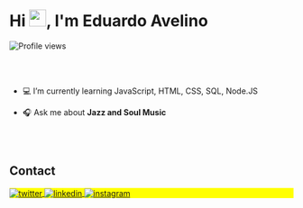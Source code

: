 <h1 align="left">Hi <img src="https://raw.githubusercontent.com/kaueMarques/kaueMarques/master/hi.gif" height="30px">, I'm Eduardo Avelino</h1>
<p align="left"> <img src="https://komarev.com/ghpvc/?username=edupreto&color=blue" alt="Profile views" /> </p>

<br><br>

- 💻 I’m currently learning JavaScript, HTML, CSS, SQL, Node.JS

- 🎧 Ask me about **Jazz and Soul Music**

<br><br>

## Contact

<p align="left" style="background:yellow">
<a href="https://twitter.com/edupreto" target="_blank">
  <img align="center" src="https://img.shields.io/badge/-edupreto-05122A?style=flat&logo=twitter" alt="twitter"/>  
</a>
<a href="https://linkedin.com/in/eduardo-avelino" target="_blank">
  <img align="center" src="https://img.shields.io/badge/-eduardoavelino-05122A?style=flat&logo=linkedin" alt="linkedin"/>
</a>
<a href="https://instagram.com/edu_preto_" target="_blank">
 <img align="center" src="https://img.shields.io/badge/-edu_preto_-05122A?style=flat&logo=instagram" alt="instagram"/>
</a>
</p>

<!--


Here are some ideas to get you started:

- 🔭 I’m currently working on ...
- 🌱 I’m currently learning ...
- 👯 I’m looking to collaborate on ...
- 🤔 I’m looking for help with ...
- 💬 Ask me about ...
- 📫 How to reach me: ...
- 😄 Pronouns: ...
- ⚡ Fun fact: ...
-->
